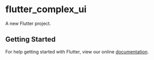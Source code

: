 # flutter_complex_ui

A new Flutter project.

## Getting Started

For help getting started with Flutter, view our online
[documentation](https://flutter.io/).
